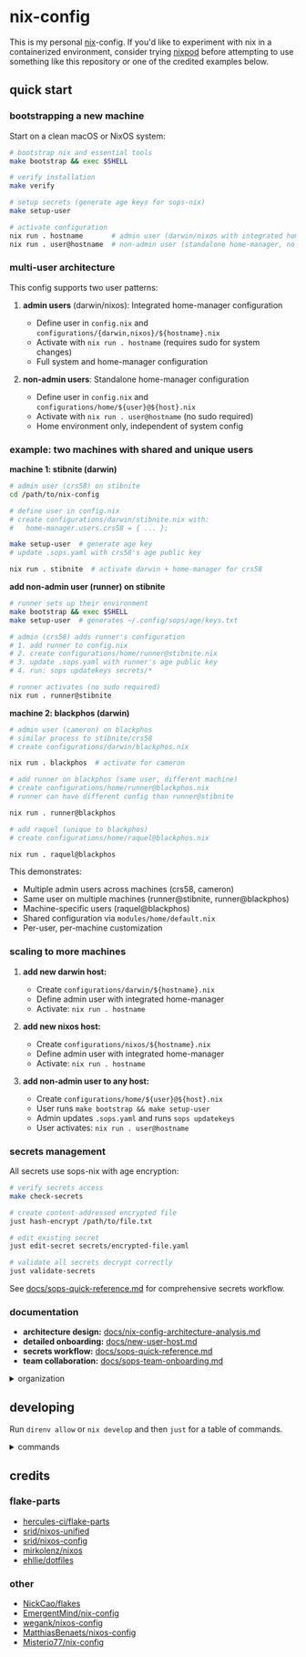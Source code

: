 # nix-config

This is my personal [nix](https://nix.dev/reference/nix-manual.html)-config. If
you'd like to experiment with nix in a containerized environment, consider
trying [nixpod](https://github.com/cameronraysmith/nixpod) before attempting to
use something like this repository or one of the credited examples below.

## quick start

### bootstrapping a new machine

Start on a clean macOS or NixOS system:

```bash
# bootstrap nix and essential tools
make bootstrap && exec $SHELL

# verify installation
make verify

# setup secrets (generate age keys for sops-nix)
make setup-user

# activate configuration
nix run . hostname       # admin user (darwin/nixos with integrated home-manager)
nix run . user@hostname  # non-admin user (standalone home-manager, no sudo required)
```

### multi-user architecture

This config supports two user patterns:

1. **admin users** (darwin/nixos): Integrated home-manager configuration
   - Define user in `config.nix` and `configurations/{darwin,nixos}/${hostname}.nix`
   - Activate with `nix run . hostname` (requires sudo for system changes)
   - Full system and home-manager configuration

2. **non-admin users**: Standalone home-manager configuration
   - Define user in `config.nix` and `configurations/home/${user}@${host}.nix`
   - Activate with `nix run . user@hostname` (no sudo required)
   - Home environment only, independent of system config

### example: two machines with shared and unique users

**machine 1: stibnite (darwin)**

```bash
# admin user (crs58) on stibnite
cd /path/to/nix-config

# define user in config.nix
# create configurations/darwin/stibnite.nix with:
#   home-manager.users.crs58 = { ... };

make setup-user  # generate age key
# update .sops.yaml with crs58's age public key

nix run . stibnite  # activate darwin + home-manager for crs58
```

**add non-admin user (runner) on stibnite**

```bash
# runner sets up their environment
make bootstrap && exec $SHELL
make setup-user  # generates ~/.config/sops/age/keys.txt

# admin (crs58) adds runner's configuration
# 1. add runner to config.nix
# 2. create configurations/home/runner@stibnite.nix
# 3. update .sops.yaml with runner's age public key
# 4. run: sops updatekeys secrets/*

# runner activates (no sudo required)
nix run . runner@stibnite
```

**machine 2: blackphos (darwin)**

```bash
# admin user (cameron) on blackphos
# similar process to stibnite/crs58
# create configurations/darwin/blackphos.nix

nix run . blackphos  # activate for cameron

# add runner on blackphos (same user, different machine)
# create configurations/home/runner@blackphos.nix
# runner can have different config than runner@stibnite

nix run . runner@blackphos

# add raquel (unique to blackphos)
# create configurations/home/raquel@blackphos.nix

nix run . raquel@blackphos
```

This demonstrates:
- Multiple admin users across machines (crs58, cameron)
- Same user on multiple machines (runner@stibnite, runner@blackphos)
- Machine-specific users (raquel@blackphos)
- Shared configuration via `modules/home/default.nix`
- Per-user, per-machine customization

### scaling to more machines

1. **add new darwin host:**
   - Create `configurations/darwin/${hostname}.nix`
   - Define admin user with integrated home-manager
   - Activate: `nix run . hostname`

2. **add new nixos host:**
   - Create `configurations/nixos/${hostname}.nix`
   - Define admin user with integrated home-manager
   - Activate: `nix run . hostname`

3. **add non-admin user to any host:**
   - Create `configurations/home/${user}@${host}.nix`
   - User runs `make bootstrap && make setup-user`
   - Admin updates `.sops.yaml` and runs `sops updatekeys`
   - User activates: `nix run . user@hostname`

### secrets management

All secrets use sops-nix with age encryption:

```bash
# verify secrets access
make check-secrets

# create content-addressed encrypted file
just hash-encrypt /path/to/file.txt

# edit existing secret
just edit-secret secrets/encrypted-file.yaml

# validate all secrets decrypt correctly
just validate-secrets
```

See [docs/sops-quick-reference.md](docs/sops-quick-reference.md) for comprehensive secrets workflow.

### documentation

- **architecture design:** [docs/nix-config-architecture-analysis.md](docs/nix-config-architecture-analysis.md)
- **detailed onboarding:** [docs/new-user-host.md](docs/new-user-host.md)
- **secrets workflow:** [docs/sops-quick-reference.md](docs/sops-quick-reference.md)
- **team collaboration:** [docs/sops-team-onboarding.md](docs/sops-team-onboarding.md)

<details>
<summary>organization</summary>

The configuration is structured using 
[hercules-ci/flake-parts](https://github.com/hercules-ci/flake-parts)
based on [srid/nixos-unified](https://github.com/srid/nixos-unified).

Directory tree:
- `configurations/`: System-specific configurations
- `modules/`: Reusable nix modules
- `overlays/`: Package modifications
- `packages/`: Custom package definitions
- `secrets/`: Protected configuration data

This enables supporting shared configuration:

- Universal home-manager configurations for multiple users
- MacOS configurations via nix-darwin
- NixOS configurations for both local and remote VMs

```zsh
❯ om show .

📦 Packages (nix build .#<name>)
╭──────────┬───────────────────────────────────────────────────────╮
│ name     │ description                                           │
├──────────┼───────────────────────────────────────────────────────┤
│ activate │ Activate NixOS/nix-darwin/home-manager configurations │
│ default  │ Activate NixOS/nix-darwin/home-manager configurations │
│ update   │ Update the primary flake inputs                       │
╰──────────┴───────────────────────────────────────────────────────╯

🐚 Devshells (nix develop .#<name>)
╭─────────┬────────────────────────────────╮
│ name    │ description                    │
├─────────┼────────────────────────────────┤
│ default │ Dev environment for nix-config │
╰─────────┴────────────────────────────────╯

🔍 Checks (nix flake check)
╭────────────┬─────────────╮
│ name       │ description │
├────────────┼─────────────┤
│ pre-commit │ N/A         │
╰────────────┴─────────────╯

🐧 NixOS Configurations 
(nixos-rebuild build --flake .#<name> to test; 
 change `build` --> `switch` or
 nix run .#activate on named host to instantiate)
╭───────────┬─────────────╮
│ name      │ description │
├───────────┼─────────────┤
│ orb-nixos │ N/A         │
╰───────────┴─────────────╯

🍏 Darwin Configurations 
(darwin-rebuild build --flake .#<name> to test; 
 change `build` --> `switch` or
 nix run .#activate on named host to instantiate)
╭────────────────┬─────────────╮
│ name           │ description │
├────────────────┼─────────────┤
│ macbook-darwin │ N/A         │
│ MGB033059      │ N/A         │
╰────────────────┴─────────────╯

🔧 NixOS Modules
╭─────────┬─────────────╮
│ name    │ description │
├─────────┼─────────────┤
│ common  │ N/A         │
│ default │ N/A         │
╰─────────┴─────────────╯

🎨 Overlays
╭─────────┬─────────────╮
│ name    │ description │
├─────────┼─────────────┤
│ default │ N/A         │
╰─────────┴─────────────╯
```

</details>

## developing

Run `direnv allow` or `nix develop` and then `just` for a table of commands.

<details>
<summary>commands</summary>

```zsh
❯ just

Run 'just -n <command>' to print what would be executed...

Available recipes:
    default                                        # Run 'just <command>' to execute a command.
    help                                           # Display help

    [nix]
    io                                             # Print nix flake inputs and outputs
    lint                                           # Lint nix files
    dev                                            # Manually enter dev shell
    clean                                          # Remove build output link (no garbage collection)
    build profile                                  # Build nix flake
    check                                          # Check nix flake
    switch                                         # Run nix flake to execute `nix run .#activate` for the current host.
    switch-home                                    # Run nix flake to execute `nix run .#activate-home` for the current user.
    switch-wrapper                                 # Run nix flake with explicit use of the sudo in `/run/wrappers`
    bootstrap-shell                                # Shell with bootstrap dependencies
    update                                         # Update nix flake
    update-primary-inputs                          # Update primary nix flake inputs (see flake.nix)

    [nix-home-manager]
    home-manager-bootstrap-build profile="aarch64-linux" # Bootstrap build home-manager with flake
    home-manager-bootstrap-switch profile="aarch64-linux" # Bootstrap switch home-manager with flake
    home-manager-build profile="aarch64-linux"     # Build home-manager with flake
    home-manager-switch profile="aarch64-linux"    # Switch home-manager with flake

    [nix-darwin]
    darwin-bootstrap profile="aarch64"             # Bootstrap nix-darwin with flake
    darwin-build profile="aarch64"                 # Build darwin from flake
    darwin-switch profile="aarch64"                # Switch darwin from flake
    darwin-test profile="aarch64"                  # Test darwin from flake

    [nixos]
    nixos-bootstrap destination username publickey # Bootstrap nixos
    nixos-vm-sync user destination                 # Copy flake to VM
    nixos-build profile="aarch64"                  # Build nixos from flake
    nixos-test profile="aarch64"                   # Test nixos from flake
    nixos-switch profile="aarch64"                 # Switch nixos from flake

    [secrets]
    show                                           # Show existing secrets using sops
    create-secret name                             # Create a secret with the given name
    populate-single-secret name path               # Populate a single secret with the contents of a dotenv-formatted file
    populate-separate-secrets path                 # Populate each line of a dotenv-formatted file as a separate secret
    create-and-populate-single-secret name path    # Complete process: Create a secret and populate it with the entire contents of a dotenv file
    create-and-populate-separate-secrets path      # Complete process: Create and populate separate secrets for each line in the dotenv file
    get-secret name                                # Retrieve the contents of a given secret
    seed-dotenv                                    # Create empty dotenv from template
    export                                         # Export unique secrets to dotenv format using sops
    check-secrets                                  # Check secrets are available in sops environment.
    get-kubeconfig                                 # Save KUBECONFIG to file (using sops - requires KUBECONFIG secret to be added)
    hash-encrypt source_file user="crs58"          # Hash-encrypt a file: copy to secrets directory with content-based name and encrypt with sops
    verify-hash original_file secret_file          # Verify hash integrity: decrypt secret file and compare hash with original file
    edit-secret file                               # Edit a sops encrypted file
    new-secret file                                # Create a new sops encrypted file
    get-shared-secret key                          # Show specific secret value from shared secrets
    run-with-secrets +command                      # Run command with all shared secrets as environment variables
    validate-secrets                               # Validate all sops encrypted files can be decrypted

    [CI/CD]
    ghsecrets repo="cameronraysmith/nix-config"    # Update github secrets for repo from environment variables
    list-workflows                                 # List available workflows and associated jobs.
    test-flake-workflow                            # Execute flake.yaml workflow.
    ratchet-pin                                    # Pin all workflow versions to hash values (requires Docker)
    ratchet-unpin                                  # Unpin hashed workflow versions to semantic values (requires Docker)
    ratchet-update                                 # Update GitHub Actions workflows to the latest version (requires Docker)

...by running 'just <command>'.
This message is printed by 'just help' and just 'just'.
```

</details>

## credits

### flake-parts

- [hercules-ci/flake-parts](https://github.com/hercules-ci/flake-parts)
- [srid/nixos-unified](https://github.com/srid/nixos-unified)
- [srid/nixos-config](https://github.com/srid/nixos-config)
- [mirkolenz/nixos](https://github.com/mirkolenz/nixos)
- [ehllie/dotfiles](https://github.com/ehllie/dotfiles)

### other

- [NickCao/flakes](https://github.com/NickCao/flakes)
- [EmergentMind/nix-config](https://github.com/EmergentMind/nix-config)
- [wegank/nixos-config](https://github.com/wegank/nixos-config)
- [MatthiasBenaets/nixos-config](https://github.com/MatthiasBenaets/nixos-config)
- [Misterio77/nix-config](https://github.com/Misterio77/nix-config)
